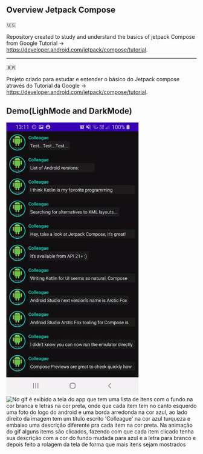 ## Overview Jetpack Compose ##
:us:

Repository created to study and understand the basics of jetpack Compose from Google Tutorial -> https://developer.android.com/jetpack/compose/tutorial.

------------
🇧🇷

Projeto criado para estudar e entender o básico do Jetpack compose através do Tutorial da Google -> https://developer.android.com/jetpack/compose/tutorial.

## Demo(LighMode and DarkMode) ##


<p>
  <img src="https://github.com/IsaqueCoelho/JetpackComposeGoogleTutorial/blob/main/readme/darkMode.gif?raw=true!" alt="No gif é exibido a tela do app que tem uma lista de itens com o fundo na cor branca e letras na cor preta, onde que cada item tem no canto esquerdo uma foto do logo do android e uma borda arredonda na cor azul, ao lado direito da imagem tem um título escrito 'Colleague' na cor azul turqueza e embaixo uma descrição diferente pra cada item na cor preta. Na animação do gif alguns items são clicados, fazendo com que cada item clicado tenha sua descrição com a cor do fundo mudada para roxo e a letra para preto e depois feito a rolagem da tela de forma que mais itens sejam mostrados" width="350"/>
  <span>&nbsp;</span>
  <span>&nbsp;</span>
  <span>&nbsp;</span>
  <img src="https://github.com/IsaqueCoelho/JetpackComposeGoogleTutorial/blob/main/readme/lighMode.gif?raw=true!" alt="No gif é exibido a tela do app que tem uma lista de itens com o fundo na cor branca e letras na cor preta, onde que cada item tem no canto esquerdo uma foto do logo do android e uma borda arredonda na cor azul, ao lado direito da imagem tem um título escrito 'Colleague' na cor azul turqueza e embaixo uma descrição diferente pra cada item na cor preta. Na animação do gif alguns items são clicados, fazendo com que cada item clicado tenha sua descrição com a cor do fundo mudada para azul e a letra para branco e depois feito a rolagem da tela de forma que mais itens sejam mostrados" width="350"/>
</p>


